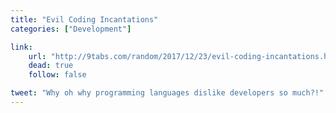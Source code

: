 ```yaml
---
title: "Evil Coding Incantations"
categories: ["Development"]

link:
    url: "http://9tabs.com/random/2017/12/23/evil-coding-incantations.html"
    dead: true
    follow: false

tweet: "Why oh why programming languages dislike developers so much?!"
---
```

